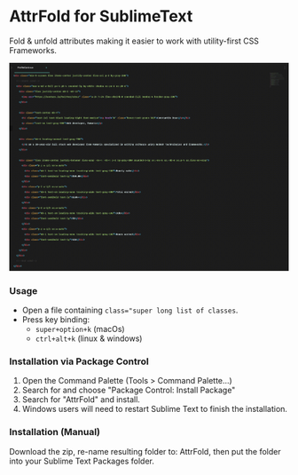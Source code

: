 # AttrFold for SublimeText
Fold & unfold attributes making it easier to work with utility-first CSS Frameworks.

![alt text](attrfold.gif "AttrFold sublime")

### Usage
- Open a file containing `class="super long list of classes`.
- Press key binding: 
    - `super+option+k` (macOs)
    - `ctrl+alt+k` (linux & windows)

### Installation via Package Control
1. Open the Command Palette (Tools > Command Palette...)
2. Search for and choose "Package Control: Install Package"
3. Search for "AttrFold" and install.
4. Windows users will need to restart Sublime Text to finish the installation.

### Installation (Manual)
Download the zip, re-name resulting folder to: AttrFold, then put the folder into your Sublime Text Packages folder.